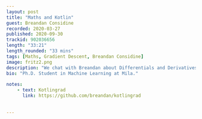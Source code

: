 ```yaml
---
layout: post
title: "Maths and Kotlin"
guest: Breandan Considine
recorded: 2020-03-27
published: 2020-09-30
trackid: 902036656
length: "33:21"
length_rounded: "33 mins"
tags: [Maths, Gradient Descent, Breandan Considine]
image: fritz2.png
description: "We chat with Breandan about Differentials and Derivatives, and Maths in general. We look at where and how they can be applied to programming, as well as the Kotlingrad"
bio: "Ph.D. Student in Machine Learning at Mila."
     
notes: 
    - text: Kotlingrad
      link: https://github.com/breandan/kotlingrad
      
     
---
```

